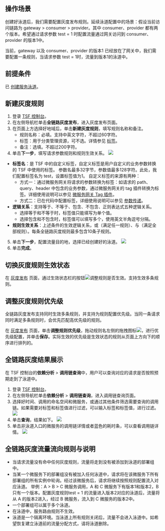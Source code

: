 ## 操作场景
创建好泳道后，我们需要配置灰度发布规则。延续泳道配置中的场景：假设当前访问链路为 gateway > consumer > provider。其中 consumer、provider 都有两个版本。希望通过请求参数 test = 1 时配置流量通过网关访问到 consumer、provider 的版本1中。

当前，gateway 以及 consumer、provider 的版本1 已经放在了网关中，我们需要配置一条规则，当请求参数 test = 1时，流量到版本1的泳道中。

## 前提条件
已 [创建服务泳道](https://cloud.tencent.com/document/product/649/43465)。

## 新建灰度规则
1. 登录 [TSF 控制台](https://console.cloud.tencent.com/tsf)。
2. 在左侧导航栏单击**全链路灰度发布**，进入灰度发布页面。
3. 在页面上方选择好地域后，单击**新建灰度规则**，填写规则名称和备注。
    - 规则名称：必填。支持中英文字符，不超过60字符。
    - 标签：用于分类管理资源，可不选。详情参见 [标签](https://cloud.tencent.com/document/product/649/53869)。
    - 备注：选填。不超过200字符。
4. 单击**下一步**，填写请求参数规则和规则生效关系。
  ![](https://qcloudimg.tencent-cloud.cn/raw/8d87ca62f45a85de5798080b24349ee3.png)
- **标签名**：是 TSF 中的自定义标签，自定义标签是用户自定义的业务参数转换的 TSF 中使用的标签。  参数名最多32字节，参数值最多128字符。此处，我们配置标签名为 test，设置标签值为1。
  自定义标签的来源有两种：
  - 方式一：通过微服务网关将请求的参数转换为标签：如请求的 path、query、header 中包含的业务参数，通过微服务网关的 tag 插件转换为标签。详细使用说明可以参见 [微服务网关 Tag 插件](https://cloud.tencent.com/document/product/649/43489)。
  - 方式二：已在代码中配置标签，详细使用说明可以参见 [参数传递](https://cloud.tencent.com/document/product/649/18511)。
 - **逻辑关系**：支持等于、不等于、包含、不包含、正则表达式五种逻辑关系。
   - 选择等于和不等于时，标签值只能填写为单个值。
   - 选择包含和不包含时，标签值可以填写多个，使用英文半角逗号分隔。
 - **规则生效关系**：上述条件的生效逻辑关系，或（满足任一规则）、与（满足全部规则）。每条全链路灰度规则最多包含10条子规则。
5. 单击**下一步**，配置流量目的地，选择已经创建好的泳道。
  ![](https://qcloudimg.tencent-cloud.cn/raw/f1294a85db08f96a98119e06071c04b3.png)
6. 单击**完成**。




## 切换灰度规则生效状态

在 [灰度发布](https://console.cloud.tencent.com/tsf/grayscale) 页面，通过生效状态栏的按钮<img src="https://main.qcloudimg.com/raw/f1301505e2665f9c9d17a669befc7571.png" style="margin:0;">调整规则是否生效。支持生效多条规则。

## 调整灰度规则优先级
全链路灰度发布支持同时生效多条规则，并支持为规则配置优先级。当同一条请求同时满足多条规则时，会优先匹配高优先级的规则。

在 [灰度发布](https://console.cloud.tencent.com/tsf/grayscale) 页面，单击**调整规则优先级**，拖动规则名左侧的拖拽图标![](https://qcloudimg.tencent-cloud.cn/raw/3c950421ccc3a6bb7a5bf0c9b8b9e349.png)，进行优先级配置，并单击**保存**。实际生效的优先级是生效状态的规则从页面上方向下的顺序进行排列的。

## 全链路灰度结果展示
在 TSF 控制台的**依赖分析** > **调用链查询**中，用户可以查询对应的请求是否按照预期走到了泳道中。

1. 登录 [TSF 控制台](https://console.cloud.tencent.com/tsf)。
2. 在左侧导航栏单击**依赖分析** > **调用链查询**，进入调用链查询页面。
3. 选择好时间、调用的命名空间和微服务，或通过其他条件筛选需要查询的调用链。如果需要对标签和标签值进行过滤，可以输入标签和标签值，进行过滤。
  ![](https://qcloudimg.tencent-cloud.cn/raw/c564bd3a31d177cde1c1cb3311bac786.png)
4. 单击**查询**，结果如下。
![](https://qcloudimg.tencent-cloud.cn/raw/cb467e1ef47d2d74e2c1fcb4f63b7dcc.png)
5. 单击非泳道入口的微服务的调用链详情或者蓝色的耗时条，可以查看调用链详情。
![](https://qcloudimg.tencent-cloud.cn/raw/6685abd37d0d92ecee27cabcf6f16817.png)




## 全链路灰度流量流向规则与说明
- 当请求流量没有命中任何灰度规则，流量将走到没有被添加到泳道的部署组中。
- 当某一个微服务下的部署组没有被加入任何泳道中，请求将在该微服务下所有部署组的所有实例中轮询。经过该微服务后，请求将继续按照规则配置流入对应泳道。
举例：A > B > C 微服务调用，A 和 C 微服务下有版本1和版本2，B只有一个版本。配置灰度规则test = 1 的流量进入版本2对应的泳道后，流量将从 A 的版本2进入，经过 B 微服务，流入到 C 微服务的版本2中。
- 一个部署组可以属于多个泳道。
- 在泳道中，服务路由规则不生效。
- 泳道是一个隔离环境。当泳道上所有规则关闭后，流量不会进入泳道中。如希望恢复建立泳道前的流量分配方式，请将泳道删除。

